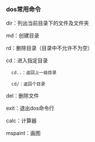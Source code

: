 ### dos常用命令

dir：列出当前目录下的文件及文件夹

md：创建目录

rd：删除目录（目录中不允许不为空）

cd：进入指定目录

      cd..：返回上一级目录

      cd/：返回个目录

del：删除文件

exit：退出dos命令行

calc：计算器

mspaint：画图

